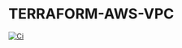 # TERRAFORM-AWS-VPC
<!-- markdownlint-disable no-inline-html -->

[![Ci](https://github.com/icariohealth/tf-CHANGE-ME/actions/workflows/ci.yaml/badge.svg)](https://github.com/icariohealth/tf-CHANGE-ME/actions/workflows/ci.yaml)
```
